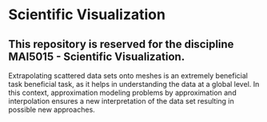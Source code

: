 # Scientific Visualization
## This repository is reserved for the discipline MAI5015 - Scientific Visualization.

Extrapolating scattered data sets onto meshes is an extremely beneficial task beneficial task, as it helps in understanding the data at a global level. In this context, approximation modeling problems by approximation and interpolation ensures a new interpretation of the data set resulting in possible new approaches.
